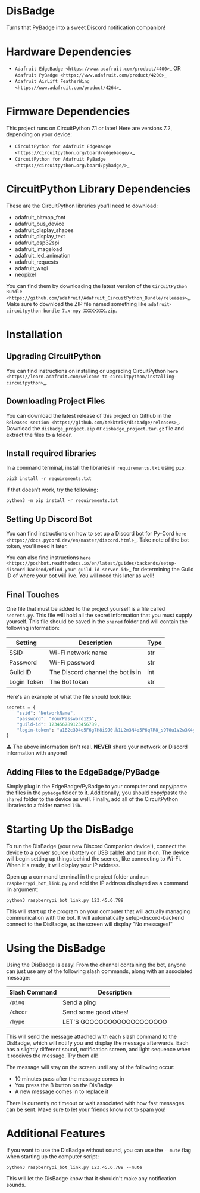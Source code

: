 DisBadge
========

Turns that PyBadge into a sweet Discord notification companion!


Hardware Dependencies
=====================

* `Adafruit EdgeBadge <https://www.adafruit.com/product/4400>`_ OR `Adafruit PyBadge <https://www.adafruit.com/product/4200>`_
* `Adafruit AirLift FeatherWing <https://www.adafruit.com/product/4264>`_


Firmware Dependencies
=====================

This project runs on CircuitPython 7.1 or later!  Here are versions 7.2, depending on your device:

* `CircuitPython for Adafruit EdgeBadge <https://circuitpython.org/board/edgebadge/>`_
* `CircuitPython for Adafruit PyBadge <https://circuitpython.org/board/pybadge/>`_


CircuitPython Library Dependencies
==================================

These are the CircuitPython libraries you'll need to download:

* adafruit_bitmap_font
* adafruit_bus_device
* adafruit_display_shapes
* adafruit_display_text
* adafruit_esp32spi
* adafruit_imageload
* adafruit_led_animation
* adafruit_requests
* adafruit_wsgi
* neopixel

You can find them by downloading the latest version of the `CircuitPython Bundle <https://github.com/adafruit/Adafruit_CircuitPython_Bundle/releases>`_.
Make sure to download the ZIP file named something like  ``adafruit-circuitpython-bundle-7.x-mpy-XXXXXXXX.zip``.


Installation
============

Upgrading CircuitPython
-----------------------

You can find instructions on installing or upgrading CircuitPython `here <https://learn.adafruit.com/welcome-to-circuitpython/installing-circuitpython>`_.

Downloading Project Files
------------------------

You can download the latest release of this project on Github in the `Releases section <https://github.com/tekktrik/disbadge/releases>`_.
Download the ``disbadge_project.zip`` or ``disbadge_project.tar.gz`` file and extract the files to a folder.

Install required libraries
--------------------------

In a command terminal, install the libraries in ``requirements.txt`` using ``pip``:

```
pip3 install -r requirements.txt
```

If that doesn't work, try the following:

```
python3 -m pip install -r requirements.txt
```

Setting Up Discord Bot
----------------------

You can find instructions on how to set up a Discord bot for Py-Cord `here <https://docs.pycord.dev/en/master/discord.html>`_.
Take note of the bot token, you'll need it later.

You can also find instructions `here <https://poshbot.readthedocs.io/en/latest/guides/backends/setup-discord-backend/#find-your-guild-id-server-id>`_
for determining the Guild ID of where your bot will live.  You will need this later as well!

Final Touches
-------------

One file that must be added to the project yourself is a file called ``secrets.py``.  This file will hold all the secret
information that you must supply yourself.  This file should be saved in the ``shared`` folder and will contain the
following information:

| Setting     |            Description            | Type |
| ----------- | --------------------------------- | ---- |
| SSID        | Wi-Fi network name                | str  |
| Password    | Wi-Fi password                    | str  |
| Guild ID    | The Discord channel the bot is in | int  |
| Login Token | The Bot token                     | str  |

Here's an example of what the file should look like:

```python
secrets = {
    "ssid": "NetworkName",
    "password": "YourPassword123",
    "guild-id": 123456789123456789,
    "login-token": "a1B2c3D4e5F6g7H8i9J0.k1L2m3N4o5P6q7R8_s9T0u1V2w3X4y5Z6"
}
```

:warning: The above information isn't real. **NEVER** share your network or Discord information with anyone!

Adding Files to the EdgeBadge/PyBadge
-------------------------------------

Simply plug in the EdgeBadge/PyBadge to your computer and copy/paste the files in the ``pybadge`` folder to it.
Additionally, you should copy/paste the ``shared`` folder to the device as well.  Finally, add all of the
CircuitPython libraries to a folder named ``lib``.


Starting Up the DisBadge
====================

To run the DisBadge (your new Discord Companion device!), connect the device to a power source (battery or USB cable) and turn it on.
The device will begin setting up things behind the scenes, like connecting to Wi-Fi. When it's ready, it will display your IP address.

Open up a command terminal in the project folder and run ``raspberrypi_bot_link.py`` and add the IP address displayed as a command
lin argument:

```
python3 raspberrypi_bot_link.py 123.45.6.789
```

This will start up the program on your computer that will actually managing communication with the bot.  It will automatically setup-discord-backend
connect to the DisBadge, as the screen will display "No messages!"


Using the DisBadge
==================

Using the DisBadge is easy!  From the channel containing the bot, anyone can just use any of the following slash commands,
along with an associated message:

| Slash Command |        Description        |
| ------------- | ------------------------- |
| ``/ping``     | Send a ping               |
| ``/cheer``    | Send some good vibes!     |
| ``/hype``     | LET'S GOOOOOOOOOOOOOOOOOO |

This will send the message attached with each slash command to the DisBadge, which will notify you and display the message
afterwards. Each has a slightly different sound, notification screen, and light sequence when it receives the message. Try
them all!

The message will stay on the screen until any of the following occur:

* 10 minutes pass after the message comes in
* You press the B button on the DisBadge
* A new message comes in to replace it

There is currently no timeout or wait associated with how fast messages can be sent.  Make sure to let your friends
know not to spam you!


Additional Features
===================

If you want to use the DisBadge without sound, you can use the ``--mute`` flag when starting up the computer script:

```
python3 raspberrypi_bot_link.py 123.45.6.789 --mute
```

This will let the DisBadge know that it shouldn't make any notification sounds.
